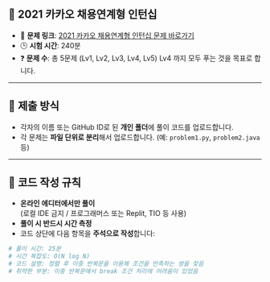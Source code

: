 ## 🧪 2021 카카오 채용연계형 인턴십

- 📎 **문제 링크**: [2021 카카오 채용연계형 인턴십 문제 바로가기](https://school.programmers.co.kr/learn/challenges?order=recent&page=1&partIds=22586)
- 🕒 **시험 시간**: 240분
- ❓ **문제 수**: 총 5문제 (Lv1, Lv2, Lv3, Lv4, Lv5) Lv4 까지 모두 푸는 것을 목표로 합니다.

---

## 📁 제출 방식

- 각자의 이름 또는 GitHub ID로 된 **개인 폴더**에 풀이 코드를 업로드합니다.
- 각 문제는 **파일 단위로 분리**해서 업로드합니다. (예: `problem1.py`, `problem2.java` 등)

---

## 📝 코드 작성 규칙

- **온라인 에디터에서만 풀이**  
  (로컬 IDE 금지 / 프로그래머스 또는 Replit, TIO 등 사용)
- **풀이 시 반드시 시간 측정**
- 코드 상단에 다음 항목을 **주석으로 작성**합니다:

```python
# 풀이 시간: 25분
# 시간 복잡도: O(N log N)
# 코드 설명: 정렬 후 이중 반복문을 이용해 조건을 만족하는 쌍을 찾음
# 취약한 부분: 이중 반복문에서 break 조건 처리에 어려움이 있었음
